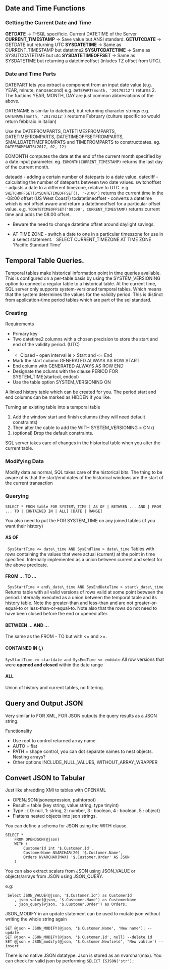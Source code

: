 ## Date and Time Functions
### Getting the Current Date and Time
**GETDATE** -> T-SQL specificic. Current DATETIME of the Server
**CURRENT\_TIMESTAMP** -> Save value but ANSI standard.
**GETUTCDATE** -> GETDATE but returning UTC
**SYSDATETIME** -> Same as CURRENT\_TIMESTAMP but datetime2
**SYSUTCDATETIME** -> Same as SYSUTCDATETIME but utc
**SYSDATETIMEOFFSET** -> Same as SYSDATETIME but returning a datetimeoffset (inludes TZ offset from UTC).

### Date and Time Parts
DATEPART lets you extract a component from an input date value (e.g. YEAR, minute, nanosecond)
e.g. `DATEPART(month, '20170212')` returns 2.
The fuctions YEAR, MONTH, DAY are just common abbreviations of the above.

DATENAME is similar to datebard, but returning character strings
e.g. `DATENAME(month, '20170212')` reuturns February (culture specific so would return febbraio in italian)

Use the DATEFROMPARTS, DATETIME2FROMPARTS, DATETIMEFROMPARTS, DATETIMEOFFSETFROMPARTS, SMALLDATETIMEFROMPATS and TIMEFROMPARTS to constructdates. eg. `DATEFROMPARTS(2017, 02, 12)`

EOMONTH computes the date at the end of the current month specified by a date input parameter. eg. `EOMONTH(CURRENT_TIMESTAMP)` returns the last day of the current month.

dateadd - adding a certain number of dateparts to a date value.
datediff - calculating the number of dateparts between two date values.
switchoffset - adjusts a date to a different timezone, relative to UTC. e.g. `SWITCHOFFSET(SYSDATETIMEOFFSET(), '-8:00')` returns the current time in the -08:00 offset (US West Coast?)
todatetimeoffset - converts a datetime which is not offset aware and return a datetimeoffset for a particular offset value. e.g. `TODATETIMEOFFSET('08:00', CURRENT_TIMESTAMP)` returns current time and adds the 08:00 offset.
* Beware the need to change datetime offset around daylight savings.

* AT TIME ZONE - switch a date to one in a particular timeszone for use in a select statement. ` SELECT CURRENT_TIMEZONE AT TIME ZONE 'Pacific Standard Time'

## Temporal Table Queries.
Temporal tables make historical information point in time queries available.
This is configured on a per-table basis by using the SYSTEM_VERSIONING option to connect a regular table to a historical table.
At the current time, SQL server only supports system-versioned temporal tables. Which means that the system determines the values for the validity period.
This is distinct from application-time period tables which are part of the sql standard.

### Creating
Requirements
* Primary key
* Two datetime2 columns with a chosen precision to store the start and end of the validity period. (UTC)
* * Closed - open interval ie > Start and <= End
* Mark the start column GENERATED ALWAYS AS ROW START
* End column with GENERATED ALWAYS AS ROW END
* Designate the oclums with the clause PERIOD FOR SYSTEM\_TIME(startcol, endcol)
* Use the table option SYSTEM\_VERSIONING ON

A linked history table which can be created for you. 
The period start and end columns can be marked as HIDDEN if you like.

Turning an existing table into a temporal table
1. Add the window start and finish columns (they will need default constraints)
2. Then alter the cable to add the WITH SYSTEM_VERSIONING = ON ()
3. (optional) Drop the default constraints.

SQL server takes care of changes in the historical table when you alter the current table.

### Modifying Data
Modify data as normal, SQL takes care of the historical bits.
The thing to be aware of is that the start/end dates of the historical windows are the start of the current transaction

### Querying
`SELECT * FROM table FOR SYSTEM\_TIME [ AS OF | BETWEEN ... AND | FROM ... TO | CONTAINED IN | ALL] [DATE | RANGE]`

You also need to put the FOR SYSTEM_TIME on any joined tables (if you want their history)

#### AS OF
` SysStartTime <= date\_time AND SysEndTime > date\_time`
Tables with rows containing the values that were actual (current) at the point in time specified.
Internally implemented as a union between current and select for the above predicate.

#### FROM ... TO ... 
` SysStartTime < end\_date\_time AND SysEndDateTime > start\_date\_time`
Returns table with all valid versions of rows valid at some point between the period.
Internally executed as a union between the temporal table and its history table.
Note the greater-than and less-than and are not greater-or-equal-to or less-than-or-equal-to.
Note also that the rows do not need to have been closed before the end or opened after.

#### BETWEEN ... AND ...
The same as the FROM - TO but with <= and >=.

#### CONTAINED IN (,)
` SysStartTime >= startdate and SysEndTime <= enddate `
All row versions that were **opened and closed** within the date range

#### ALL
Union of history and current tables, no filtering.

## Query and Output JSON
Very similar to FOR XML, FOR JSON outputs the query results as a JSON string.

Functionality
 * Use root to control returned array name.
 * AUTO = flat
 * PATH = shape control, you can dot separate names to nest objects. Nesting arrays?
 * Other options INCLUDE\_NULL\_VALUES, WITHOUT\_ARRAY\_WRAPPER

## Convert JSON to Tabular
Just like shredding XMl to tables with OPENXML

- OPENJSON(jsonexpression, pathtoroot)
- Result = table (key string, value string, type tinyint)
- Type : { 0: null, 1: string, 2: number, 3 : boolean, 4 : boolean, 5 : object}
- Flattens nested objects into json strings.

You can define a schema for JSON using the WITH clause.
```
SELECT *
    FROM OPENJSON(@json)
    WITH (
        CustomerId int '$.Customer.Id',
        CustomerName NVARCHAR(20) '$.Customer.Name',
        Orders NVARCHAR(MAX) '$.Customer.Order' AS JSON
    )
```

You can also extract scalars from JSON using JSON\_VALUE or objects/arrays from JSON using JSON\_QUERY.

e.g:
```
 Select JSON_VALUE(@json, '$.Customer.Id') as CustomerId
    , json_value(@json, '$.Customer.Name') as CustomerName
    , json_query(@json, '$.Customer.Order') as Orders;
```

JSON_MODIFY in an update statement can be used to mutate json without writing the whole string again
```
SET @json = JSON_MODIFY(@json, '$.Customer.Name', 'New name'); -- update
SET @json = JSON_MODIFY(@json, '$.Customer.Id', null) --delete id
SET @json = JSON_modify(@json, '$.Customer.Newfield', "New vaklue') -- insert
```

There is no native JSON datatype. Json is stored as an nvarchar(max).
You can check for valid json by performing `SELECT ISJSON('str');`

